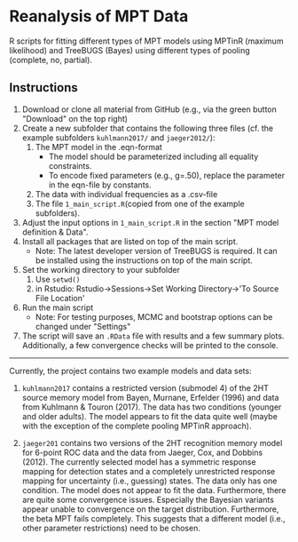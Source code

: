 # Reanalysis of MPT Data

R scripts for fitting different types of MPT models using MPTinR (maximum 
likelihood) and TreeBUGS (Bayes) using different types of pooling (complete, 
no, partial).

## Instructions

1. Download or clone all material from GitHub 
   (e.g., via the green button "Download" on the top right) 
2. Create a new subfolder that contains the following three files
   (cf. the example subfolders `kuhlmann2017/` and `jaeger2012/`):
    1. The MPT model in the .eqn-format
        * The model should be parameterized including all equality constraints.
        * To encode fixed parameters (e.g., g=.50), replace the parameter 
          in the eqn-file by constants.
    2. The data with individual frequencies as a .csv-file
    3. The file `1_main_script.R`(copied from one of the example subfolders). 
3. Adjust the input options in `1_main_script.R` in the section 
   "MPT model definition & Data".
4. Install all packages that are listed on top of the main script.
    * Note: The latest developer version of TreeBUGS is required. It can be 
            installed using the instructions on top of the main script.
5. Set the working directory to your subfolder
    1. Use `setwd()`
    1. in Rstudio:  Rstudio->Sessions->Set Working Directory->'To Source File Location'
6. Run the main script
    * Note: For testing purposes, MCMC and bootstrap options can be changed under "Settings"
7. The script will save an `.RData` file with results and a few summary plots. Additionally, a few convergence checks will be printed to the console.

---

Currently, the project contains two example models and data sets:

1. `kuhlmann2017` contains a restricted version (submodel 4) of the 2HT source memory model from Bayen, Murnane, Erfelder (1996) and data from Kuhlmann & Touron (2017). The data has two conditions (younger and older adults). The model appears to fit the data quite well (maybe with the exception of the complete pooling MPTinR approach).

2. `jaeger201` contains two versions of the 2HT recognition memory model for 6-point ROC data and the data from Jaeger, Cox, and Dobbins (2012). The currently selected model has a symmetric response mapping for detection states and a completely unrestricted response mapping for uncertainty (i.e., guessing) states. The data only has one condition. The model does not appear to fit the data. Furthermore, there are quite some convergence issues. Especially the Bayesian variants appear unable to convergence on the target distribution. Furthermore, the beta MPT fails completely. This suggests that a different model (i.e., other parameter restrictions) need to be chosen.
